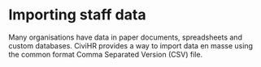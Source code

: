 Importing staff data
==========

Many organisations have data in paper documents, spreadsheets and custom databases. CiviHR provides a way to import data en masse using the common format Comma Separated Version (CSV) file. 